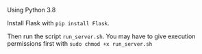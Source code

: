 Using Python 3.8

Install Flask with `pip install Flask`.

Then run the script `run_server.sh`. You may have to give execution permissions first with `sudo chmod +x run_server.sh`
